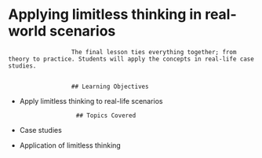 # Applying limitless thinking in real-world scenarios


                      The final lesson ties everything together; from theory to practice. Students will apply the concepts in real-life case studies.


                      ## Learning Objectives
- Apply limitless thinking to real-life scenarios


                      ## Topics Covered
- Case studies
- Application of limitless thinking